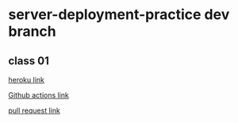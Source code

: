 # server-deployment-practice dev branch

## class 01

[heroku link](https://faten-server-deploy-prod.herokuapp.com/)

[Github actions link](https://github.com/Fatensamman/server-deployment-practice/actions)

[pull request link](https://github.com/Fatensamman/server-deployment-practice/pull/2)